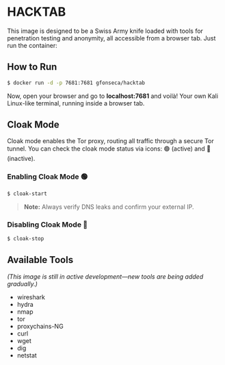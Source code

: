 # HACKTAB  

This image is designed to be a Swiss Army knife loaded with tools for penetration testing and anonymity, all accessible from a browser tab. Just run the container:  

## How to Run  
```sh
$ docker run -d -p 7681:7681 gfonseca/hacktab
```  

Now, open your browser and go to **localhost:7681** and voilà! Your own Kali Linux-like terminal, running inside a browser tab.  

## Cloak Mode  
Cloak mode enables the Tor proxy, routing all traffic through a secure Tor tunnel. You can check the cloak mode status via icons: 🟢 (active) and 🔴 (inactive).  

### Enabling Cloak Mode 🟢  
```sh
$ cloak-start
```  
> **Note:** Always verify DNS leaks and confirm your external IP.  

### Disabling Cloak Mode 🔴  
```sh
$ cloak-stop
```  

## Available Tools  
*(This image is still in active development—new tools are being added gradually.)*  

- wireshark  
- hydra
- nmap
- tor  
- proxychains-NG  
- curl
- wget
- dig
- netstat
